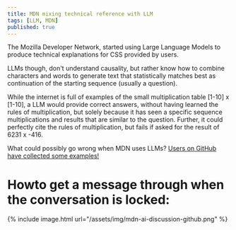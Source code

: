 ```yaml
---
title: MDN mixing technical reference with LLM
tags: [LLM, MDN]
published: true
---
```

The Mozilla Developer Network, started using Large Language Models to produce technical explanations for CSS provided by users.

LLMs though, don't understand causality, but rather know how to combine characters and words to generate text that statistically matches best as continuation of the starting sequence (usually a question).

While the internet is full of examples of the small multiplication table [1-10] x [1-10], a LLM would provide correct answers, without having learned the rules of multiplication, but solely because it has seen a specific sequence multiplications and results that are similar to the question. Further, it could perfectly cite the rules of multiplication, but fails if asked for the result of 6231 x -416.

What could possibly go wrong when MDN uses LLMs? [Users on GitHub have collected some examples!](https://github.com/mdn/yari/issues/9208)

# Howto get a message through when the conversation is locked:

{% include image.html url="/assets/img/mdn-ai-discussion-github.png" %}